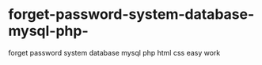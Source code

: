 # forget-password-system-database-mysql-php-
forget password system database mysql php  html css easy work
